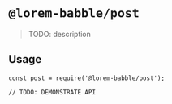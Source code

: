 # `@lorem-babble/post`

> TODO: description

## Usage

```
const post = require('@lorem-babble/post');

// TODO: DEMONSTRATE API
```
